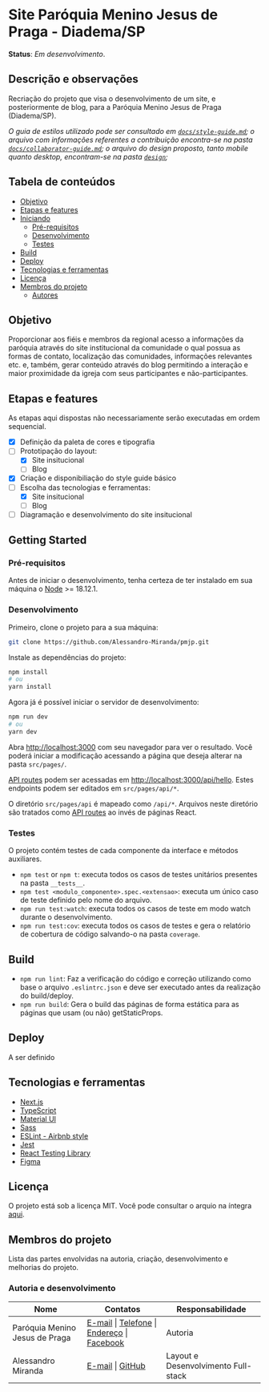 # Site Paróquia Menino Jesus de Praga - Diadema/SP

**Status**: *Em desenvolvimento*.

## Descrição e observações

Recriação do projeto que visa o desenvolvimento de um site, e posteriormente de blog, para a Paróquia Menino Jesus de Praga (Diadema/SP).

*O guia de estilos utilizado pode ser consultado em [`docs/style-guide.md`](/docs/style-guide.md); o arquivo com informações referentes a contribuição encontra-se na pasta [`docs/collaborator-guide.md`](/docs/collaborator-guide.md); o arquivo do design proposto, tanto mobile quanto desktop, encontram-se na pasta [`design`](/design/);*

## Tabela de conteúdos

- [Objetivo](#objetivo)
- [Etapas e features](#etapas-e-features)
- [Iniciando](#getting-started)
    - [Pré-requisitos](#pré-requisitos)
    - [Desenvolvimento](#desenvolvimento)
    - [Testes](#testes)
- [Build](#build)
- [Deploy](#deploy)
- [Tecnologias e ferramentas](#tecnologias-e-ferramentas)
- [Licença](#licença)
- [Membros do projeto](#membros-do-projeto)
    - [Autores](#autoria-e-desenvolvimento)

## Objetivo

Proporcionar aos fiéis e membros da regional acesso a informações da paróquia através do site institucional da comunidade o qual possua as formas de contato, localização das comunidades, informações relevantes etc. e, também, gerar conteúdo através do blog permitindo a interação e maior proximidade da igreja com seus participantes e não-participantes.

## Etapas e features

As etapas aqui dispostas não necessariamente serão executadas em ordem sequencial.

- [x] Definição da paleta de cores e tipografia
- [ ] Prototipação do layout:
    - [x] Site insitucional
    - [ ] Blog
- [x] Criação e disponibiliação do style guide básico
- [ ] Escolha das tecnologias e ferramentas:
    - [x] Site insitucional
    - [ ] Blog
- [ ] Diagramação e desenvolvimento do site insitucional

## Getting Started

### Pré-requisitos

Antes de iniciar o desenvolvimento, tenha certeza de ter instalado em sua máquina o [Node](https://nodejs.org/en/) >= 18.12.1.

### Desenvolvimento

Primeiro, clone o projeto para a sua máquina:

```bash
git clone https://github.com/Alessandro-Miranda/pmjp.git
```

Instale as dependências do projeto:

```bash
npm install
# ou
yarn install
```

Agora já é possível iniciar o servidor de desenvolvimento:

```bash
npm run dev
# ou
yarn dev
```

Abra [http://localhost:3000](http://localhost:3000) com seu navegador para ver o resultado. Você poderá iniciar a modificação acessando a página que deseja alterar na pasta `src/pages/`.

[API routes](https://nextjs.org/docs/api-routes/introduction) podem ser acessadas em [http://localhost:3000/api/hello](http://localhost:3000/api/hello). Estes endpoints podem ser editados em `src/pages/api/*`.

O diretório `src/pages/api` é mapeado como `/api/*`. Arquivos neste diretório são tratados como [API routes](https://nextjs.org/docs/api-routes/introduction) ao invés de páginas React.

### Testes

O projeto contém testes de cada componente da interface e métodos auxiliares.

- `npm test` or `npm t`: executa todos os casos de testes unitários presentes na pasta `__tests__`.
- `npm test <modulo_componente>.spec.<extensao>`: executa um único caso de teste definido pelo nome do arquivo.
- `npm run test:watch`: executa todos os casos de teste em modo watch durante o desenvolvimento.
- `npm run test:cov`: executa todos os casos de testes e gera o relatório de cobertura de código salvando-o na pasta `coverage`. 

## Build

- `npm run lint`: Faz a verificação do código e correção utilizando como base o arquivo `.eslintrc.json` e deve ser executado antes da realização do build/deploy.
- `npm run build`: Gera o build das páginas de forma estática para as páginas que usam (ou não) getStaticProps.

## Deploy

A ser definido

## Tecnologias e ferramentas

- [Next.js](https://nextjs.org/)
- [TypeScript](https://www.typescriptlang.org/)
- [Material UI](https://mui.com/)
- [Sass](https://sass-lang.com/)
- [ESLint - Airbnb style](https://eslint.org/)
- [Jest](https://jestjs.io/pt-BR/)
- [React Testing Library](https://testing-library.com/)
- [Figma](https://www.figma.com/)

## Licença

O projeto está sob a licença MIT. Você pode consultar o arquio na íntegra [aqui](/LICENSE). 

## Membros do projeto

Lista das partes envolvidas na autoria, criação, desenvolvimento e melhorias do projeto.

### Autoria e desenvolvimento

Nome                           | Contatos           | Responsabilidade
-------------------------------|--------------------|----------------
Paróquia Menino Jesus de Praga | [E-mail](mailto:paroquiameninojesus@yahoo.com.br) \| [Telefone](tel:+551140666034) \| [Endereço](https://goo.gl/maps/nHzpZmEBK9MsuPr58) \| [Facebook](https://www.facebook.com/meninojesusdiadema) | Autoria
Alessandro Miranda             | [E-mail](mailto:ad.lmiranda2018@gmail.com) \| [GitHub](https://github.com/Alessandro-Miranda) | Layout e Desenvolvimento Full-stack